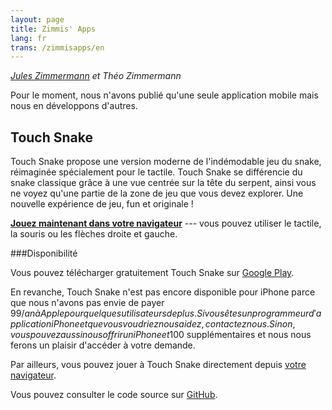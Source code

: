 ```yaml
---
layout: page
title: Zimmis' Apps
lang: fr
trans: /zimmisapps/en
---
```


*[Jules Zimmermann](https://www.linkedin.com/pub/jules-zimmermann/98/7b5/4b0) et Théo Zimmermann*

Pour le moment, nous n'avons publié qu'une seule application mobile
mais nous en développons d'autres.

Touch Snake
-----------

Touch Snake propose une version moderne de l'indémodable jeu du snake,
réimaginée spécialement pour le tactile.
Touch Snake se différencie du snake classique grâce à une vue centrée
sur la tête du serpent, ainsi vous ne voyez qu'une partie de la zone de jeu
que vous devez explorer.
Une nouvelle expérience de jeu, fun et originale !

[**Jouez maintenant dans votre navigateur**](http://touchsnake.zimmisapps.com) --- vous pouvez utiliser le tactile, la souris ou les flèches droite et gauche.

###Disponibilité

Vous pouvez télécharger gratuitement Touch Snake sur
[Google Play](https://play.google.com/store/apps/details?id=com.zimmisapps.touchsnake).

En revanche, Touch Snake n'est pas encore disponible pour iPhone
parce que nous n'avons pas envie de payer 99$/an à Apple pour
quelques utilisateurs de plus.
Si vous êtes un programmeur d'application iPhone et que vous voudriez
nous aidez, contactez nous.
Sinon, vous pouvez aussi nous offrir un iPhone et 100$ supplémentaires
et nous nous ferons un plaisir d'accéder à votre demande.

Par ailleurs, vous pouvez jouer à Touch Snake directement depuis
[votre navigateur](http://touchsnake.zimmisapps.com).

Vous pouvez consulter le code source sur
[GitHub](https://github.com/Zimmi48/Touch-Snake).
